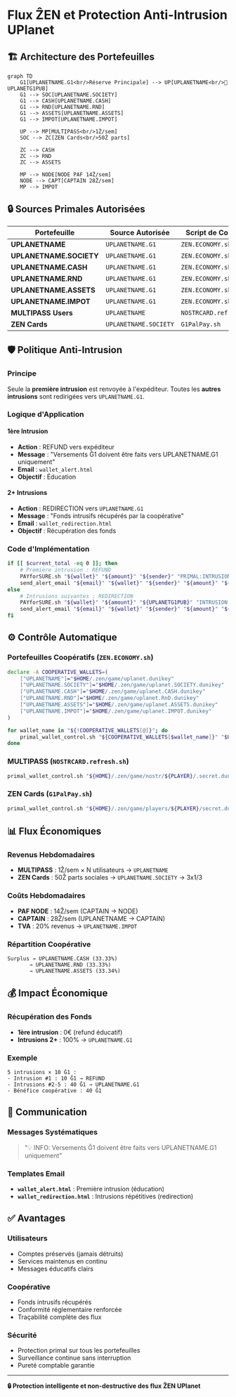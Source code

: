 # **Flux ẐEN et Protection Anti-Intrusion UPlanet**

## **🏗️ Architecture des Portefeuilles**

```mermaid
graph TD
    G1[UPLANETNAME.G1<br/>Réserve Principale] --> UP[UPLANETNAME<br/>🔑 UPLANETG1PUB]
    G1 --> SOC[UPLANETNAME.SOCIETY]
    G1 --> CASH[UPLANETNAME.CASH]
    G1 --> RND[UPLANETNAME.RND]
    G1 --> ASSETS[UPLANETNAME.ASSETS]
    G1 --> IMPOT[UPLANETNAME.IMPOT]
    
    UP --> MP[MULTIPASS<br/>1Ẑ/sem]
    SOC --> ZC[ZEN Cards<br/>50Ẑ parts]
    
    ZC --> CASH
    ZC --> RND
    ZC --> ASSETS
    
    MP --> NODE[NODE PAF 14Ẑ/sem]
    NODE --> CAPT[CAPTAIN 28Ẑ/sem]
    MP --> IMPOT
```

## **🔒 Sources Primales Autorisées**

| Portefeuille | Source Autorisée | Script de Contrôle |
|--------------|------------------|---------------------|
| **UPLANETNAME** | `UPLANETNAME.G1` | `ZEN.ECONOMY.sh` |
| **UPLANETNAME.SOCIETY** | `UPLANETNAME.G1` | `ZEN.ECONOMY.sh` |
| **UPLANETNAME.CASH** | `UPLANETNAME.G1` | `ZEN.ECONOMY.sh` |
| **UPLANETNAME.RND** | `UPLANETNAME.G1` | `ZEN.ECONOMY.sh` |
| **UPLANETNAME.ASSETS** | `UPLANETNAME.G1` | `ZEN.ECONOMY.sh` |
| **UPLANETNAME.IMPOT** | `UPLANETNAME.G1` | `ZEN.ECONOMY.sh` |
| **MULTIPASS Users** | `UPLANETNAME` | `NOSTRCARD.refresh.sh` |
| **ZEN Cards** | `UPLANETNAME.SOCIETY` | `G1PalPay.sh` |

## **🛡️ Politique Anti-Intrusion**

### **Principe**
Seule la **première intrusion** est renvoyée à l'expéditeur. Toutes les **autres intrusions** sont redirigées vers `UPLANETNAME.G1`.

### **Logique d'Application**

#### **1ère Intrusion**
- **Action** : REFUND vers expéditeur
- **Message** : "Versements Ğ1 doivent être faits vers UPLANETNAME.G1 uniquement"
- **Email** : `wallet_alert.html`
- **Objectif** : Éducation

#### **2+ Intrusions**
- **Action** : REDIRECTION vers `UPLANETNAME.G1`
- **Message** : "Fonds intrusifs récupérés par la coopérative"
- **Email** : `wallet_redirection.html`
- **Objectif** : Récupération des fonds

### **Code d'Implémentation**
```bash
if [[ $current_total -eq 0 ]]; then
    # Première intrusion : REFUND
    PAYforSURE.sh "${wallet}" "${amount}" "${sender}" "PRIMAL:INTRUSION:REFUND"
    send_alert_email "${email}" "${wallet}" "${sender}" "${amount}" "${primal}" "1" "intrusion"
else
    # Intrusions suivantes : REDIRECTION
    PAYforSURE.sh "${wallet}" "${amount}" "${UPLANETG1PUB}" "INTRUSION:REDIRECT:UPLANETNAME.G1"
    send_alert_email "${email}" "${wallet}" "${sender}" "${amount}" "${primal}" "$total" "redirection"
fi
```

## **⚙️ Contrôle Automatique**

### **Portefeuilles Coopératifs** (`ZEN.ECONOMY.sh`)
```bash
declare -A COOPERATIVE_WALLETS=(
    ["UPLANETNAME"]="$HOME/.zen/game/uplanet.dunikey"
    ["UPLANETNAME.SOCIETY"]="$HOME/.zen/game/uplanet.SOCIETY.dunikey"
    ["UPLANETNAME.CASH"]="$HOME/.zen/game/uplanet.CASH.dunikey"
    ["UPLANETNAME.RND"]="$HOME/.zen/game/uplanet.RnD.dunikey"
    ["UPLANETNAME.ASSETS"]="$HOME/.zen/game/uplanet.ASSETS.dunikey"
    ["UPLANETNAME.IMPOT"]="$HOME/.zen/game/uplanet.IMPOT.dunikey"
)

for wallet_name in "${!COOPERATIVE_WALLETS[@]}"; do
    primal_wallet_control.sh "${COOPERATIVE_WALLETS[$wallet_name]}" "$UPLANETG1PUB" "$ADMIN_EMAIL"
done
```

### **MULTIPASS** (`NOSTRCARD.refresh.sh`)
```bash
primal_wallet_control.sh "${HOME}/.zen/game/nostr/${PLAYER}/.secret.dunikey" "${G1PUBNOSTR}" "${UPLANETG1PUB}" "${PLAYER}"
```

### **ZEN Cards** (`G1PalPay.sh`)
```bash
primal_wallet_control.sh "${HOME}/.zen/game/players/${PLAYER}/secret.dunikey" "${G1PUB}" "${UPLANETNAME_SOCIETY}" "${PLAYER}"
```

## **📊 Flux Économiques**

### **Revenus Hebdomadaires**
- **MULTIPASS** : 1Ẑ/sem × N utilisateurs → `UPLANETNAME`
- **ZEN Cards** : 50Ẑ parts sociales → `UPLANETNAME.SOCIETY` → 3x1/3

### **Coûts Hebdomadaires**
- **PAF NODE** : 14Ẑ/sem (CAPTAIN → NODE)
- **CAPTAIN** : 28Ẑ/sem (UPLANETNAME → CAPTAIN)
- **TVA** : 20% revenus → `UPLANETNAME.IMPOT`

### **Répartition Coopérative**
```
Surplus → UPLANETNAME.CASH (33.33%)
       → UPLANETNAME.RND (33.33%)
       → UPLANETNAME.ASSETS (33.34%)
```

## **💰 Impact Économique**

### **Récupération des Fonds**
- **1ère intrusion** : 0€ (refund éducatif)
- **Intrusions 2+** : 100% → `UPLANETNAME.G1`

### **Exemple**
```
5 intrusions × 10 Ğ1 :
- Intrusion #1 : 10 Ğ1 → REFUND
- Intrusions #2-5 : 40 Ğ1 → UPLANETNAME.G1
- Bénéfice coopérative : 40 Ğ1
```

## **📧 Communication**

### **Messages Systématiques**
> "💡 INFO: Versements Ğ1 doivent être faits vers UPLANETNAME.G1 uniquement"

### **Templates Email**
- **`wallet_alert.html`** : Première intrusion (éducation)
- **`wallet_redirection.html`** : Intrusions répétitives (redirection)

## **✅ Avantages**

### **Utilisateurs**
- Comptes préservés (jamais détruits)
- Services maintenus en continu
- Messages éducatifs clairs

### **Coopérative**
- Fonds intrusifs récupérés
- Conformité réglementaire renforcée
- Traçabilité complète des flux

### **Sécurité**
- Protection primal sur tous les portefeuilles
- Surveillance continue sans interruption
- Pureté comptable garantie

---

**🔒 Protection intelligente et non-destructive des flux ẐEN UPlanet**